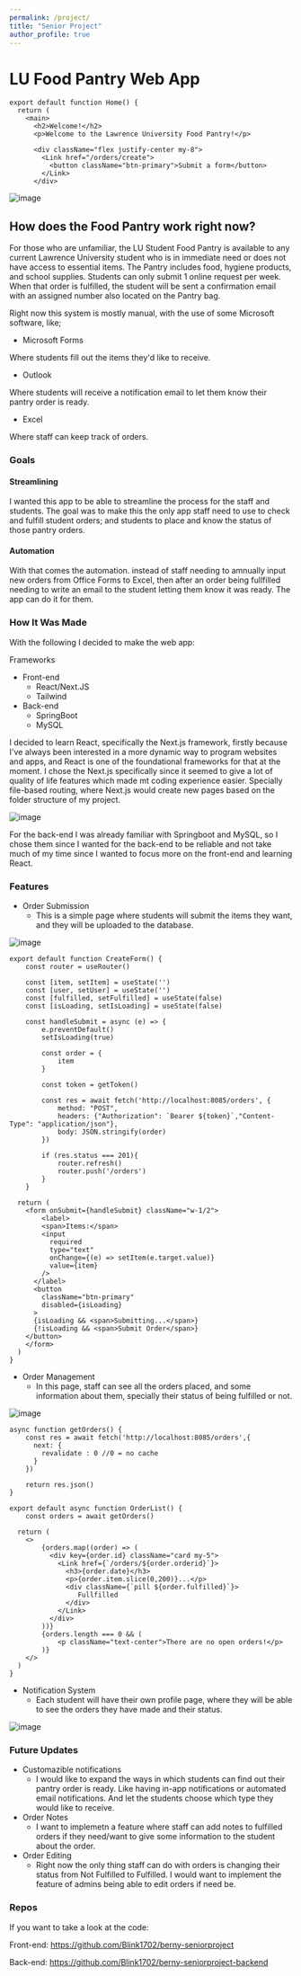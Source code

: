 ```yaml
---
permalink: /project/
title: "Senior Project"
author_profile: true
---
```

# LU Food Pantry Web App

```react
export default function Home() {
  return (
    <main>
      <h2>Welcome!</h2>
      <p>Welcome to the Lawrence University Food Pantry!</p>

      <div className="flex justify-center my-8">
        <Link href="/orders/create">
          <button className="btn-primary">Submit a form</button>
        </Link>
      </div>

```

![image](https://github.com/user-attachments/assets/d1a4de94-06db-4e7a-bd4c-313c2dd85e9e)


## How does the Food Pantry work right now?

For those who are unfamiliar, the LU Student Food Pantry is available to any current Lawrence University student who is in immediate need or does not have access to essential items. The Pantry includes food, hygiene products, and school supplies. Students can only submit 1 online request per week. When that order is fulfilled, the student will be sent a confirmation email with an assigned number also located on the Pantry bag.

Right now this system is mostly manual, with the use of some Microsoft software, like;

- Microsoft Forms
  
Where students fill out the items they'd like to receive.

- Outlook
  
Where students will receive a notification email to let them know their pantry order is ready.

- Excel
  
Where staff can keep track of orders.

### Goals

  #### Streamlining
   I wanted this app to be able to streamline the process for the staff and students. The goal was to make this the only app staff need to use to check and fulfill student orders; and students to place and know the status of those pantry orders.

  #### Automation
  With that comes the automation. instead of staff needing to amnually input new orders from Office Forms to Excel, then after an order being fullfilled needing to write an email to the student letting them know it was ready. The app can do it for them.

### How It Was Made
With the following I decided to make the web app: 

Frameworks
* Front-end
  - React/Next.JS
  - Tailwind
* Back-end
  - SpringBoot
  - MySQL

I decided to learn React, specifically the Next.js framework, firstly because I've always been interested in a more dynamic way to program websites and apps, and React is one of the foundational frameworks for that at the moment. I chose the Next.js specifically since it seemed to give a lot of quality of life features which made mt coding experience easier. Specially file-based routing, where Next.js would create new pages based on the folder structure of my project. 

![image](https://github.com/user-attachments/assets/b78bf9b9-4a74-432d-baf6-49f9bdc721a5)

For the back-end I was already familiar with Springboot and MySQL, so I chose them since I wanted for the back-end to be reliable and not take much of my time since I wanted to focus more on the front-end and learning React.

### Features
* Order Submission
  - This is a simple page where students will submit the items they want, and they will be uploaded to the database.

![image](https://github.com/user-attachments/assets/67985d5a-f4be-4b5c-b50f-7421a24310ee)
```react
export default function CreateForm() {
    const router = useRouter()
    
    const [item, setItem] = useState('')
    const [user, setUser] = useState('')
    const [fulfilled, setFulfilled] = useState(false)
    const [isLoading, setIsLoading] = useState(false)

    const handleSubmit = async (e) => {
        e.preventDefault()
        setIsLoading(true)

        const order = {
            item
        }

        const token = getToken()

        const res = await fetch('http://localhost:8085/orders', {
            method: "POST",
            headers: {"Authorization": `Bearer ${token}`,"Content-Type": "application/json"},
            body: JSON.stringify(order)
        })

        if (res.status === 201){
            router.refresh()
            router.push('/orders')
        }
    }
    
  return (
    <form onSubmit={handleSubmit} className="w-1/2">
        <label>
        <span>Items:</span>
        <input
          required 
          type="text"
          onChange={(e) => setItem(e.target.value)}
          value={item}
        />
      </label>
      <button 
        className="btn-primary" 
        disabled={isLoading}
      >
      {isLoading && <span>Submitting...</span>}
      {!isLoading && <span>Submit Order</span>}
    </button>
    </form>
  )
}
```
* Order Management
  - In this page, staff can see all the orders placed, and some information about them, specially their status of being fulfilled or not.

![image](https://github.com/user-attachments/assets/93154f77-decf-46a7-8d33-f4242e04f52b)
```react
async function getOrders() {
    const res = await fetch('http://localhost:8085/orders',{
      next: {
        revalidate : 0 //0 = no cache
      }
    })
    
    return res.json()
}

export default async function OrderList() {
    const orders = await getOrders()

  return (
    <>
        {orders.map((order) => (
          <div key={order.id} className="card my-5">
            <Link href={`/orders/${order.orderid}`}>
              <h3>{order.date}</h3>
              <p>{order.item.slice(0,200)}...</p>
              <div className={`pill ${order.fulfilled}`}>
                 Fullfilled
              </div>
            </Link>
          </div>  
        ))}
        {orders.length === 0 && (
            <p className="text-center">There are no open orders!</p>
        )}
    </>
  )
}
```

* Notification System
  - Each student will have their own profile page, where they will be able to see the orders they have made and their status.

![image](https://github.com/user-attachments/assets/8ddb1213-4690-4207-911f-2e129c0fb445)


### Future Updates
* Customazible notifications
  - I would like to expand the ways in which students can find out their pantry order is ready. Like having in-app notifications or automated email notifications. And let the students choose which type they would like to receive.
* Order Notes
  - I want to implemetn a feature where staff can add notes to fulfilled orders if they need/want to give some information to the student about the order.
* Order Editing
  - Right now the only thing staff can do with orders is changing their status from Not Fulfilled to Fulfilled. I would want to implement the feature of admins being able to edit orders if need be. 

### Repos
If you want to take a look at the code:

Front-end:
https://github.com/Blink1702/berny-seniorproject

Back-end:
https://github.com/Blink1702/berny-seniorproject-backend

